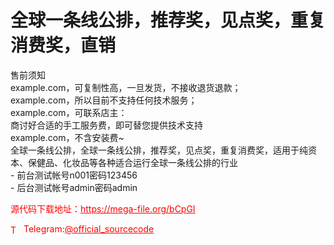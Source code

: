 # 全球一条线公排，推荐奖，见点奖，重复消费奖，直销

售前须知<br>example.com，可复制性高，一旦发货，不接收退货退款；<br>example.com，所以目前不支持任何技术服务；<br>example.com，可联系店主：<br>商讨好合适的手工服务费，即可替您提供技术支持<br>example.com，不含安装费~<br>全球一条线公排，全球一条线公排，推荐奖，见点奖，重复消费奖，适用于纯资本、保健品、化妆品等各种适合运行全球一条线公排的行业<br>- 前台测试帐号n001密码123456<br>- 后台测试帐号admin密码admin<br>


<p style="color: red;">源代码下载地址：<a href="https://mega-file.org/bCpGI" style="color: red;">https://mega-file.org/bCpGI</a></p><p style="color: red;"><img src="https://cdn-icons-png.flaticon.com/512/2111/2111646.png" alt="Telegram Icon" style="width: 16px; vertical-align: middle; margin-right: 5px;">Telegram:<a href="https://t.me/official_sourcecode" style="color: red;">@official_sourcecode</a></p>